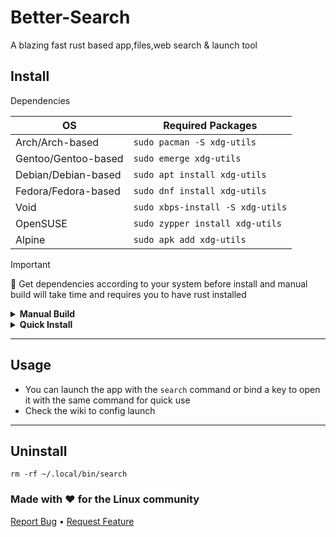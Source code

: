 # Better-Search
A blazing fast rust based app,files,web search &amp; launch tool


## Install

Dependencies

| OS | Required Packages |
|---------|------------------|
| Arch/Arch-based | `sudo pacman -S xdg-utils` |
| Gentoo/Gentoo-based | `sudo emerge xdg-utils` |
| Debian/Debian-based | `sudo apt install xdg-utils` |
| Fedora/Fedora-based | `sudo dnf install xdg-utils` |
| Void | `sudo xbps-install -S xdg-utils` |
| OpenSUSE | `sudo zypper install xdg-utils` |
| Alpine | `sudo apk add xdg-utils` |


> [!IMPORTANT]
> 🚧 Get dependencies according to your system before install and manual build will take time and requires you to have rust installed


<details>
<summary><b>Manual Build</b></summary>
  
```
  git clone https://github.com/better-ecosystem/better-search
  cd better-search
  make install
```

</details>
<details>
<summary><b>Quick Install</b></summary>

  ```
curl -L https://github.com/better-ecosystem/better-search/releases/download/v1.0.1/search -o ~/.local/bin/search && chmod +x ~/.local/bin/search
```

</details>

---

## Usage
- You can launch the app with the `search` command or bind a key to open it with the same command for quick use
- Check the wiki to config launch 

---

## Uninstall
```
rm -rf ~/.local/bin/search
```


### Made with ❤️ for the Linux community

[Report Bug](https://github.com/better-ecosystem/better-search/issues) •
[Request Feature](https://github.com/better-ecosystem/better-search/discussions) 

